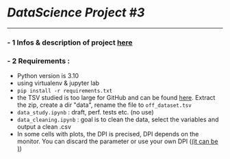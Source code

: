 # _DataScience Project #3_
<hr>

### - 1 Infos & description of project [here](https://openclassrooms.com/fr/paths/164/projects/628/assignment)
### - 2 Requirements :
- Python version is 3.10
- using virtualenv & jupyter lab
- `pip install -r requirements.txt`
- the TSV studied is too large for GitHub and can be found [here](https://s3-eu-west-1.amazonaws.com/static.oc-static.com/prod/courses/files/parcours-data-scientist/P2/fr.openfoodfacts.org.products.csv.zip). Extract the zip, create a dir "data", rename the file to `off_dataset.tsv`
- `data_study.ipynb` : draft, perf. tests etc. (no use)
- `data_cleaning.ipynb` : goal is to clean the data, select the variables and output a clean .csv
- In some cells with plots, the DPI is precised, DPI depends on the monitor. You can discard the parameter or use your own DPI (<a href="https://www.calculatorsoup.com/calculators/technology/ppi-calculator.php" target="blank">(it can be )</a>)
